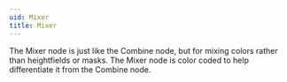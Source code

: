 ```yaml
---
uid: Mixer
title: Mixer
---
```


The Mixer node is just like the Combine node, but for mixing colors rather than heightfields or masks. The Mixer node is color coded to help differentiate it from the Combine node.

